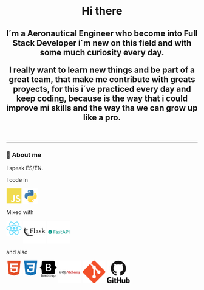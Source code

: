 <div id="header" align="center">
    <img src="https://www.canva.com/design/DAFhQY_9Lto/nt_ySkvm6loOJJLzm5F7Og/watch?utm_content=DAFhQY_9Lto&utm_campaign=designshare&utm_medium=link&utm_source=publishsharelink" alt="">
    <h1 align="center"> Hi there </h1>
    <h2 align="center"> I´m a Aeronautical  Engineer who become into Full Stack Developer
i´m new on this field and  with some much curiosity every day. 

I really want to learn new things and be part of a great team, that make me contribute with greats proyects, for this i´ve  practiced every day and keep coding, because is the way that i could improve mi skills and the way tha we can grow up like a pro.
    </h2>
    
    
</div>
<div id= "header" align = "center">
    <img src="[https://drive.google.com/drive/my-drive](https://drive.google.com/file/d/1OoPVs0UcetxmX7g9OohVUKkUOtZHV8zd/view?usp=share_link)" alt="" width="200">
    
</div>

- - -


    
<h3>🤔 About me</h3>
    
I speak ES/EN.

I code in <div style="display: flex;">
            <img src="https://github.com/devicons/devicon/blob/master/icons/javascript/javascript-plain.svg" title="javascript"
        alt="javascript" width="40" height="40">&nbsp;
        <img src="https://github.com/devicons/devicon/blob/master/icons/python/python-original.svg" title="python"
        alt="python" width="40" height="40">&nbsp;
    </div>
    
Mixed with <div style="display: flex;">
    <img src="https://github.com/devicons/devicon/blob/master/icons/react/react-original.svg" title="react" alt="react"
        width="40" height="40">&nbsp;
    <img src="https://github.com/devicons/devicon/blob/master/icons/flask/flask-original-wordmark.svg" title="flask"
        alt="flask" width="60" height="60">&nbsp;
    <img src="https://github.com/devicons/devicon/blob/master/icons/fastapi/fastapi-original-wordmark.svg" title="flask"
        alt="flask" width="60" height="60">&nbsp;
       </div>

and also <div style="display: flex;">
    <img src="https://github.com/devicons/devicon/blob/master/icons/html5/html5-plain.svg" title="HTML5" alt="HTML"
        width="40" height="40">&nbsp;
    <img src="https://github.com/devicons/devicon/blob/master/icons/css3/css3-plain.svg" title="css3" alt="css3"
        width="40" height="40">&nbsp;    
    <img src="https://github.com/devicons/devicon/blob/master/icons/bootstrap/bootstrap-plain-wordmark.svg"
        title="bootstrap" alt="bootstrap" width="45" height="45">&nbsp;
    <img src="https://github.com/devicons/devicon/blob/master/icons/sqlalchemy/sqlalchemy-original-wordmark.svg" title="sqlalchemy"
        alt="sqlalchemy" width="60" height="60">&nbsp;
    <img src="https://github.com/devicons/devicon/blob/master/icons/git/git-plain.svg" title="git" alt="git" width="60"
        height="60">&nbsp;
    <img src="https://github.com/devicons/devicon/blob/master/icons/github/github-original-wordmark.svg" title="github"
        alt="github" width="60" height="60">&nbsp;
</div> 


